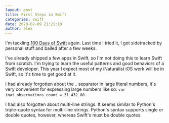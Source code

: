 ```yaml
---
layout: post
title: First Steps in Swift
categories: swift
date: 2020-02-09 21:21:10
author: alex
---
```

I'm tackling [100 Days of Swift](https://www.hackingwithswift.com/100) again. Last time I tried it, I got sidetracked by personal stuff and bailed after a few weeks.

I've already shipped a few apps in Swift, so I'm not doing this to learn Swift from scratch. I'm trying to learn the useful patterns and good behaviors of a Swift developer. This year I expect most of my iNaturalist iOS work will be in Swift, so it's time to get good at it.

I had already forgotten about the \_ separator in large literal numbers, it's very convenient for expressing large numbers like so: 
`var inat_observations_count = 31_432_80`.

I had also forgotten about multi-line strings. It seems similar to Python's triple-quote syntax for multi-line strings. Python's syntax supports single or double quotes, however, whereas Swift's must be double quotes.
